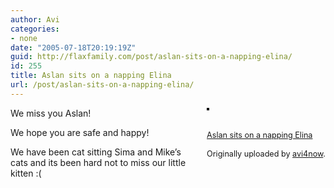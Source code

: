 ```yaml
---
author: Avi
categories:
- none
date: "2005-07-18T20:19:19Z"
guid: http://flaxfamily.com/post/aslan-sits-on-a-napping-elina/
id: 255
title: Aslan sits on a napping Elina
url: /post/aslan-sits-on-a-napping-elina/
---
```

<div style="float: right; margin-left: 10px; margin-bottom: 10px;">
  <a href="http://www.flickr.com/photos/avi4now/26018151/" title="photo sharing"><img src="http://photos21.flickr.com/26018151_1e6463fd2f_m.jpg" alt="" style="border: solid 2px #000000;" /></a><br /> <br /> <span style="font-size: 0.9em; margin-top: 0px;"><br /> <a href="http://www.flickr.com/photos/avi4now/26018151/">Aslan sits on a napping Elina</a><br /> <br /> Originally uploaded by <a href="http://www.flickr.com/people/avi4now/">avi4now</a>.<br /> </span>
</div>

We miss you Aslan!
  
We hope you are safe and happy!
  
We have been cat sitting Sima and Mike&#8217;s cats and its been hard not to miss our little kitten :(
  
<br clear="all" />